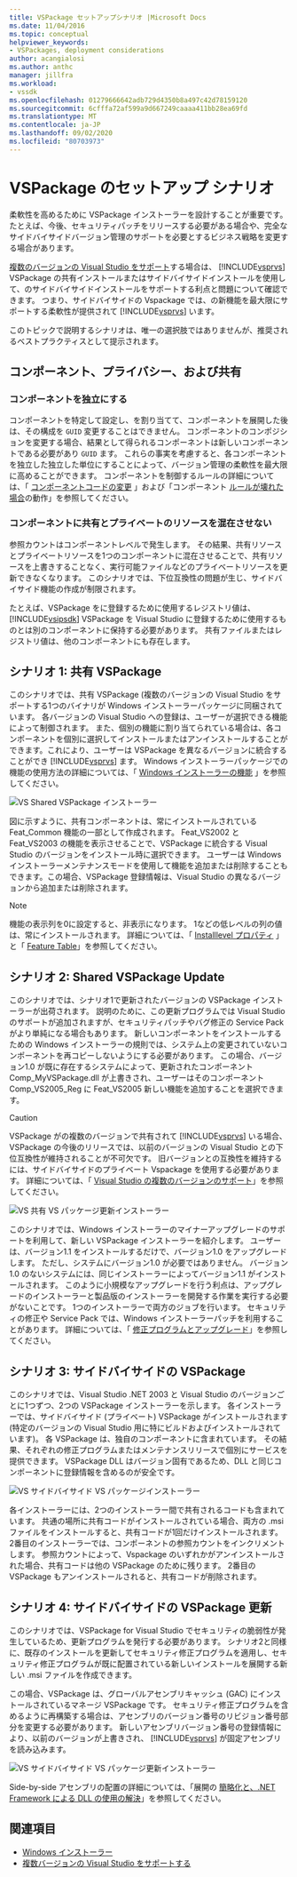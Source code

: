 ```yaml
---
title: VSPackage セットアップシナリオ |Microsoft Docs
ms.date: 11/04/2016
ms.topic: conceptual
helpviewer_keywords:
- VSPackages, deployment considerations
author: acangialosi
ms.author: anthc
manager: jillfra
ms.workload:
- vssdk
ms.openlocfilehash: 01279666642adb729d4350b8a497c42d78159120
ms.sourcegitcommit: 6cfffa72af599a9d667249caaaa411bb28ea69fd
ms.translationtype: MT
ms.contentlocale: ja-JP
ms.lasthandoff: 09/02/2020
ms.locfileid: "80703973"
---
```

# <a name="vspackage-setup-scenarios"></a>VSPackage のセットアップ シナリオ

柔軟性を高めるために VSPackage インストーラーを設計することが重要です。 たとえば、今後、セキュリティパッチをリリースする必要がある場合や、完全なサイドバイサイドバージョン管理のサポートを必要とするビジネス戦略を変更する場合があります。

[複数のバージョンの Visual Studio をサポート](../../extensibility/supporting-multiple-versions-of-visual-studio.md)する場合は、 [!INCLUDE[vsprvs](../../code-quality/includes/vsprvs_md.md)] VSPackage の共有インストールまたはサイドバイサイドインストールを使用して、のサイドバイサイドインストールをサポートする利点と問題について確認できます。 つまり、サイドバイサイドの Vspackage では、の新機能を最大限にサポートする柔軟性が提供されて [!INCLUDE[vsprvs](../../code-quality/includes/vsprvs_md.md)] います。

このトピックで説明するシナリオは、唯一の選択肢ではありませんが、推奨されるベストプラクティスとして提示されます。

## <a name="components-privacy-and-sharing"></a>コンポーネント、プライバシー、および共有

### <a name="make-your-components-independent"></a>コンポーネントを独立にする

コンポーネントを特定して設定し、を割り当てて、コンポーネントを展開した後は、その構成を `GUID` 変更することはできません。 コンポーネントのコンポジションを変更する場合、結果として得られるコンポーネントは新しいコンポーネントである必要があり `GUID` ます。 これらの事実を考慮すると、各コンポーネントを独立した独立した単位にすることによって、バージョン管理の柔軟性を最大限に高めることができます。 コンポーネントを制御するルールの詳細については、「 [コンポーネントコードの変更](/windows/desktop/Msi/changing-the-component-code) 」および「コンポーネント [ルールが壊れた場合](/windows/desktop/Msi/what-happens-if-the-component-rules-are-broken)の動作」を参照してください。

### <a name="do-not-mix-shared-and-private-resources-in-a-component"></a>コンポーネントに共有とプライベートのリソースを混在させない

参照カウントはコンポーネントレベルで発生します。 その結果、共有リソースとプライベートリソースを1つのコンポーネントに混在させることで、共有リソースを上書きすることなく、実行可能ファイルなどのプライベートリソースを更新できなくなります。 このシナリオでは、下位互換性の問題が生じ、サイドバイサイド機能の作成が制限されます。

たとえば、VSPackage をに登録するために使用するレジストリ値は、 [!INCLUDE[vsipsdk](../../extensibility/includes/vsipsdk_md.md)] VSPackage を Visual Studio に登録するために使用するものとは別のコンポーネントに保持する必要があります。 共有ファイルまたはレジストリ値は、他のコンポーネントにも存在します。

## <a name="scenario-1-shared-vspackage"></a>シナリオ 1: 共有 VSPackage

このシナリオでは、共有 VSPackage (複数のバージョンの Visual Studio をサポートする1つのバイナリが Windows インストーラーパッケージに同梱されています。 各バージョンの Visual Studio への登録は、ユーザーが選択できる機能によって制御されます。 また、個別の機能に割り当てられている場合は、各コンポーネントを個別に選択してインストールまたはアンインストールすることができます。これにより、ユーザーは VSPackage を異なるバージョンに統合することができ [!INCLUDE[vsprvs](../../code-quality/includes/vsprvs_md.md)] ます。 Windows インストーラーパッケージでの機能の使用方法の詳細については、「 [Windows インストーラーの機能](/windows/desktop/Msi/windows-installer-features) 」を参照してください。

![VS Shared VSPackage インストーラー](../../extensibility/internals/media/vs_sharedpackage.gif "VS_SharedPackage")

図に示すように、共有コンポーネントは、常にインストールされている Feat_Common 機能の一部として作成されます。 Feat_VS2002 と Feat_VS2003 の機能を表示させることで、VSPackage に統合する Visual Studio のバージョンをインストール時に選択できます。 ユーザーは Windows インストーラーメンテナンスモードを使用して機能を追加または削除することもできます。この場合、VSPackage 登録情報は、Visual Studio の異なるバージョンから追加または削除されます。

> [!NOTE]
> 機能の表示列を0に設定すると、非表示になります。 1などの低レベルの列の値は、常にインストールされます。 詳細については、「 [Installlevel プロパティ](/windows/desktop/Msi/installlevel) 」と「 [Feature Table](/windows/desktop/Msi/feature-table)」を参照してください。

## <a name="scenario-2-shared-vspackage-update"></a>シナリオ 2: Shared VSPackage Update

このシナリオでは、シナリオ1で更新されたバージョンの VSPackage インストーラーが出荷されます。 説明のために、この更新プログラムでは Visual Studio のサポートが追加されますが、セキュリティパッチやバグ修正の Service Pack がより単純になる場合もあります。 新しいコンポーネントをインストールするための Windows インストーラーの規則では、システム上の変更されていないコンポーネントを再コピーしないようにする必要があります。 この場合、バージョン1.0 が既に存在するシステムによって、更新されたコンポーネント Comp_MyVSPackage.dll が上書きされ、ユーザーはそのコンポーネント Comp_VS2005_Reg に Feat_VS2005 新しい機能を追加することを選択できます。

> [!CAUTION]
> VSPackage がの複数のバージョンで共有されて [!INCLUDE[vsprvs](../../code-quality/includes/vsprvs_md.md)] いる場合、VSPackage の今後のリリースでは、以前のバージョンの Visual Studio との下位互換性が維持されることが不可欠です。 旧バージョンとの互換性を維持するには、サイドバイサイドのプライベート Vspackage を使用する必要があります。 詳細については、「 [Visual Studio の複数のバージョンのサポート](../../extensibility/supporting-multiple-versions-of-visual-studio.md)」を参照してください。

![VS 共有 VS パッケージ更新インストーラー](../../extensibility/internals/media/vs_sharedpackageupdate.gif "VS_SharedPackageUpdate")

このシナリオでは、Windows インストーラーのマイナーアップグレードのサポートを利用して、新しい VSPackage インストーラーを紹介します。 ユーザーは、バージョン1.1 をインストールするだけで、バージョン1.0 をアップグレードします。 ただし、システムにバージョン1.0 が必要ではありません。 バージョン1.0 のないシステムには、同じインストーラーによってバージョン1.1 がインストールされます。 このように小規模なアップグレードを行う利点は、アップグレードのインストーラーと製品版のインストーラーを開発する作業を実行する必要がないことです。 1つのインストーラーで両方のジョブを行います。 セキュリティの修正や Service Pack では、Windows インストーラーパッチを利用することがあります。 詳細については、「 [修正プログラムとアップグレード](/windows/desktop/Msi/patching-and-upgrades)」を参照してください。

## <a name="scenario-3-side-by-side-vspackage"></a>シナリオ 3: サイドバイサイドの VSPackage

このシナリオでは、Visual Studio .NET 2003 と Visual Studio のバージョンごとに1つずつ、2つの VSPackage インストーラーを示します。 各インストーラーでは、サイドバイサイド (プライベート) VSPackage がインストールされます (特定のバージョンの Visual Studio 用に特にビルドおよびインストールされています)。 各 VSPackage は、独自のコンポーネントに含まれています。 その結果、それぞれの修正プログラムまたはメンテナンスリリースで個別にサービスを提供できます。 VSPackage DLL はバージョン固有であるため、DLL と同じコンポーネントに登録情報を含めるのが安全です。

![VS サイドバイサイド VS パッケージインストーラー](../../extensibility/internals/media/vs_sbys_package.gif "VS_SbyS_Package")

各インストーラーには、2つのインストーラー間で共有されるコードも含まれています。 共通の場所に共有コードがインストールされている場合、両方の .msi ファイルをインストールすると、共有コードが1回だけインストールされます。 2番目のインストーラーでは、コンポーネントの参照カウントをインクリメントします。 参照カウントによって、Vspackage のいずれかがアンインストールされた場合、共有コードは他の VSPackage のために残ります。 2番目の VSPackage もアンインストールされると、共有コードが削除されます。

## <a name="scenario-4-side-by-side-vspackage-update"></a>シナリオ 4: サイドバイサイドの VSPackage 更新

このシナリオでは、VSPackage for Visual Studio でセキュリティの脆弱性が発生しているため、更新プログラムを発行する必要があります。 シナリオ2と同様に、既存のインストールを更新してセキュリティ修正プログラムを適用し、セキュリティ修正プログラムが既に配置されている新しいインストールを展開する新しい .msi ファイルを作成できます。

この場合、VSPackage は、グローバルアセンブリキャッシュ (GAC) にインストールされているマネージ VSPackage です。 セキュリティ修正プログラムを含めるように再構築する場合は、アセンブリのバージョン番号のリビジョン番号部分を変更する必要があります。 新しいアセンブリバージョン番号の登録情報により、以前のバージョンが上書きされ、 [!INCLUDE[vsprvs](../../code-quality/includes/vsprvs_md.md)] が固定アセンブリを読み込みます。

![VS サイドバイサイド VS パッケージ更新インストーラー](../../extensibility/internals/media/vs_sbys_packageupdate.gif "VS_SbyS_PackageUpdate")

Side-by-side アセンブリの配置の詳細については、「展開の [簡略化と、.NET Framework による DLL の使用の解決](https://msdn.microsoft.com/library/ms973843.aspx)」を参照してください。

## <a name="see-also"></a>関連項目

- [Windows インストーラー](/windows/desktop/Msi/windows-installer-portal)
- [複数バージョンの Visual Studio をサポートする](../../extensibility/supporting-multiple-versions-of-visual-studio.md)
